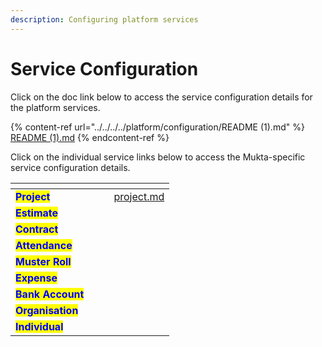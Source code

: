 ```yaml
---
description: Configuring platform services
---
```


# Service Configuration

Click on the doc link below to access the service configuration details for the platform services.

{% content-ref url="../../../../platform/configuration/README (1).md" %}
[README (1).md](<../../../../platform/configuration/README (1).md>)
{% endcontent-ref %}

Click on the individual service links below to access the Mukta-specific service configuration details.

<table data-view="cards"><thead><tr><th></th><th></th><th></th><th data-hidden data-card-target data-type="content-ref"></th></tr></thead><tbody><tr><td><mark style="color:blue;"><strong>Project</strong></mark></td><td></td><td></td><td><a href="../../../../platform/configuration/service-configuration/project.md">project.md</a></td></tr><tr><td><mark style="color:blue;"><strong>Estimate</strong></mark></td><td></td><td></td><td></td></tr><tr><td><mark style="color:blue;"><strong>Contract</strong></mark></td><td></td><td></td><td></td></tr><tr><td><mark style="color:blue;"><strong>Attendance</strong></mark></td><td></td><td></td><td></td></tr><tr><td><mark style="color:blue;"><strong>Muster Roll</strong></mark></td><td></td><td></td><td></td></tr><tr><td><mark style="color:blue;"><strong>Expense</strong></mark></td><td></td><td></td><td></td></tr><tr><td><mark style="color:blue;"><strong>Bank Account</strong></mark></td><td></td><td></td><td></td></tr><tr><td><mark style="color:blue;"><strong>Organisation</strong></mark></td><td></td><td></td><td></td></tr><tr><td><mark style="color:blue;"><strong>Individual</strong></mark></td><td></td><td></td><td></td></tr></tbody></table>

